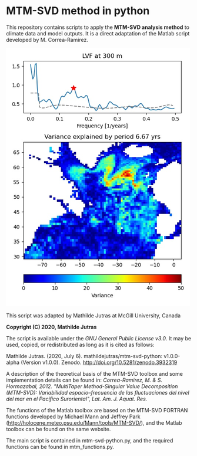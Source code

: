 # MTM-SVD method in python

This repository contains scripts to apply the **MTM-SVD analysis method** to climate data and model outputs. It is a direct adaptation of the Matlab script developed by M. Correa-Ramirez. 

![Example](/images/example.jpg)

This script was adapted by Mathilde Jutras at McGill University, Canada

**Copyright (C) 2020, Mathilde Jutras**

The script is available under the *GNU General Public License v3.0*.
It may be used, copied, or redistributed as long as it is cited as follows:

Mathilde Jutras. (2020, July 6). mathildejutras/mtm-svd-python: v1.0.0-alpha (Version v1.0.0). Zenodo. http://doi.org/10.5281/zenodo.3932319

A description of the theoretical basis of the MTM-SVD toolbox and some
implementation details can be found in:
*Correa-Ramirez, M. & S. Hormazabal, 2012. "MultiTaper Method-Singular Value
Decomposition (MTM-SVD): Variabilidad espacio–frecuencia de las
fluctuaciones del nivel del mar en el Pacífico Suroriental",
Lat. Am. J. Aquat. Res.*

The functions of the Matlab toolbox are based on the MTM-SVD FORTRAN functions
developed by Michael Mann and Jeffrey Park
(http://holocene.meteo.psu.edu/Mann/tools/MTM-SVD/),
and the Matlab toolbox can be found on the same website.

The main script is contained in mtm-svd-python.py, and the required functions can be found in mtm_functions.py.
